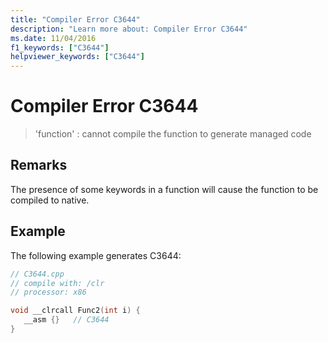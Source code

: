 ```yaml
---
title: "Compiler Error C3644"
description: "Learn more about: Compiler Error C3644"
ms.date: 11/04/2016
f1_keywords: ["C3644"]
helpviewer_keywords: ["C3644"]
---
```

# Compiler Error C3644

> 'function' : cannot compile the function to generate managed code

## Remarks

The presence of some keywords in a function will cause the function to be compiled to native.

## Example

The following example generates C3644:

```cpp
// C3644.cpp
// compile with: /clr
// processor: x86

void __clrcall Func2(int i) {
   __asm {}   // C3644
}
```
